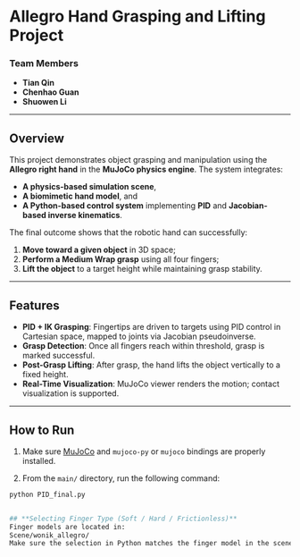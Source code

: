 # **Allegro Hand Grasping and Lifting Project**

### **Team Members**
- **Tian Qin**
- **Chenhao Guan**
- **Shuowen Li**

---

## **Overview**

This project demonstrates object grasping and manipulation using the **Allegro right hand** in the **MuJoCo physics engine**. The system integrates:

- **A physics-based simulation scene**,  
- **A biomimetic hand model**, and  
- **A Python-based control system** implementing **PID** and **Jacobian-based inverse kinematics**.

The final outcome shows that the robotic hand can successfully:
1. **Move toward a given object** in 3D space;
2. **Perform a Medium Wrap grasp** using all four fingers;
3. **Lift the object** to a target height while maintaining grasp stability.

---


## **Features**

- **PID + IK Grasping**: Fingertips are driven to targets using PID control in Cartesian space, mapped to joints via Jacobian pseudoinverse.  
- **Grasp Detection**: Once all fingers reach within threshold, grasp is marked successful.  
- **Post-Grasp Lifting**: After grasp, the hand lifts the object vertically to a fixed height.  
- **Real-Time Visualization**: MuJoCo viewer renders the motion; contact visualization is supported.  

---

## **How to Run**
1. Make sure [MuJoCo](https://mujoco.org/) and `mujoco-py` or `mujoco` bindings are properly installed.

2. From the `main/` directory, run the following command:

```bash
python PID_final.py


## **Selecting Finger Type (Soft / Hard / Frictionless)**
Finger models are located in:
Scene/wonik_allegro/
Make sure the selection in Python matches the finger model in the scene file.
